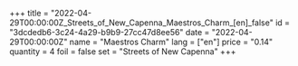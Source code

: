 +++
title = "2022-04-29T00:00:00Z_Streets_of_New_Capenna_Maestros_Charm_[en]_false"
id = "3dcdedb6-3c24-4a29-b9b9-27cc47d8ee56"
date = "2022-04-29T00:00:00Z"
name = "Maestros Charm"
lang = ["en"]
price = "0.14"
quantity = 4
foil = false
set = "Streets of New Capenna"
+++
